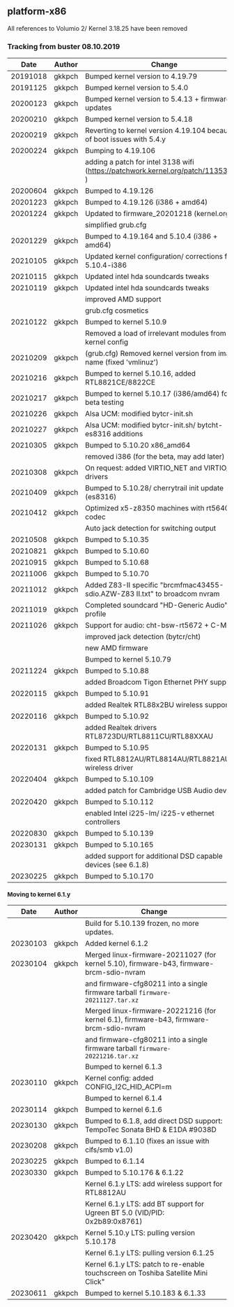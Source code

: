 
## **platform-x86**

All references to Volumio 2/ Kernel 3.18.25 have been removed

### **Tracking from buster 08.10.2019**

<sub>

|Date|Author|Change
|---|---|---|
|20191018|gkkpch|Bumped kernel version to 4.19.79
|20191125|gkkpch|Bumped kernel version to 5.4.0
|20200123|gkkpch|Bumped kernel version to 5.4.13 + firmware updates
|20200210|gkkpch|Bumped kernel version to 5.4.18
|20200219|gkkpch|Reverting to kernel version 4.19.104 because of boot issues with 5.4.y
|20200224|gkkpch|Bumping to 4.19.106
|||adding a patch for intel 3138 wifi (https://patchwork.kernel.org/patch/11353871/ )
|20200604|gkkpch|Bumped to 4.19.126
|20201223|gkkpch|Bumped to 4.19.126 (i386 + amd64)
|20201224|gkkpch|Updated to firmware_20201218 (kernel.org)
|||simplified grub.cfg
|20201229|gkkpch|Bumped to 4.19.164 and 5.10.4 (i386 + amd64)
|20210105|gkkpch|Updated kernel configuration/ corrections for 5.10.4-i386
|20210115|gkkpch|Updated intel hda soundcards tweaks
|20210119|gkkpch|Updated intel hda soundcards tweaks
|||improved AMD support
|||grub.cfg cosmetics
|20210122|gkkpch|Bumped to kernel 5.10.9
|||Removed a load of irrelevant modules from kernel config
|20210209|gkkpch|(grub.cfg) Removed kernel version from image name (fixed 'vmlinuz')
|20210216|gkkpch|Bumped to kernel 5.10.16, added RTL8821CE/8822CE
|20210217|gkkpch|Bumped to kernel 5.10.17 (i386/amd64) for beta testing
|20210226|gkkpch|Alsa UCM: modified bytcr-init.sh
|20210227|gkkpch|Alsa UCM: modified bytcr-init.sh/ bytcht-es8316 additions
|20210305|gkkpch|Bumped to 5.10.20 x86_amd64
|||removed i386 (for the beta, may add later)
|20210308|gkkpch|On request: added VIRTIO_NET and VIRTIO_BLK drivers
|20210409|gkkpch|Bumped to 5.10.28/ cherrytrail init update (es8316)
|20210412|gkkpch|Optimized x5-z8350 machines with rt5640 codec
|||Auto jack detection for switching output
|20210508|gkkpch|Bumped to 5.10.35
|20210821|gkkpch|Bumped to 5.10.60
|20210915|gkkpch|Bumped to 5.10.68
|20211006|gkkpch|Bumped to 5.10.70
|20211012|gkkpch|Added Z83-II specific "brcmfmac43455-sdio.AZW-Z83 II.txt" to broadcom nvram
|20211019|gkkpch|Completed soundcard "HD-Generic Audio" profile
|20211026|gkkpch|Support for audio: cht-bsw-rt5672 + C-Media
|||improved jack detection (bytcr/cht)
|||new AMD firmware
|||Bumped to kernel 5.10.79
|20211224|gkkpch|Bumped to 5.10.88
|||added Broadcom Tigon Ethernet PHY support
|20220115|gkkpch|Bumped to 5.10.91
|||added Realtek RTL88x2BU wireless support
|20220116|gkkpch|Bumped to 5.10.92
|||added Realtek drivers RTL8723DU/RTL8811CU/RTL88XXAU
|20220131|gkkpch|Bumped to 5.10.95
|||fixed RTL8812AU/RTL8814AU/RTL8821AU wireless driver
|20220404|gkkpch|Bumped to 5.10.109
|||added patch for Cambridge USB Audio devices
|20220420|gkkpch|Bumped to 5.10.112
|||enabled Intel i225-lm/ i225-v ethernet controllers
|20220830|gkkpch|Bumped to 5.10.139
|20230131|gkkpch|Bumped to 5.10.165
|||added support for additional DSD capable devices (see 6.1.8)
|20230225|gkkpch|Bumped to 5.10.170


### **Moving to kernel 6.1.y**


|Date|Author|Change
|---|---|---|
|||Build for 5.10.139 frozen, no more updates.
|20230103|gkkpch|Added kernel 6.1.2
|20230104|gkkpch|Merged linux-firmware-20211027 (for kernel 5.10), firmware-b43, firmware-brcm-sdio-nvram 
|||and firmware-cfg80211 into a single firmware tarball ```firmware-20211127.tar.xz```
|||Merged linux-firmware-20221216 (for kernel 6.1), firmware-b43, firmware-brcm-sdio-nvram 
|||and firmware-cfg80211 into a single firmware tarball ```firmware-20221216.tar.xz```
|||Bumped to kernel 6.1.3
|20230110|gkkpch|Kernel config: added CONFIG_I2C_HID_ACPI=m 
|||Bumped to kernel 6.1.4
|20230114|gkkpch|Bumped to kernel 6.1.6
|20230130|gkkpch|Bumped to 6.1.8, add direct DSD support: TempoTec Sonata BHD & E1DA #9038D
|20230208|gkkpch|Bumped to 6.1.10 (fixes an issue with cifs/smb v1.0)  
|20230225|gkkpch|Bumped to 6.1.14
|20230330|gkkpch|Bumped to 5.10.176 & 6.1.22
|||Kernel 6.1.y LTS: add wireless support for RTL8812AU
|||Kernel 6.1.y LTS: add BT support for Ugreen BT 5.0 (VID/PID: 0x2b89:0x8761)
|20230420|gkkpch|Kernel 5.10.y LTS: pulling version 5.10.178 
|||Kernel 6.1.y LTS: pulling version 6.1.25
|||Kernel 6.1.y LTS: patch to re-enable touchscreen on Toshiba Satellite Mini Click"
|20230611|gkkpch|Bumped to kernel 5.10.183 & 6.1.33







